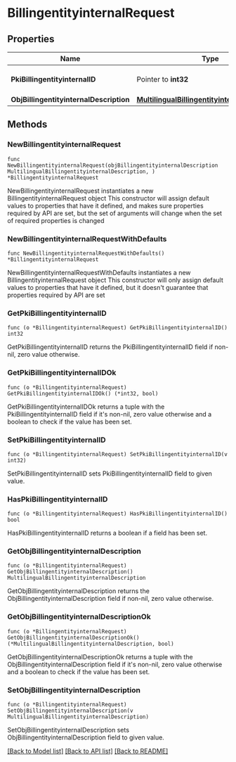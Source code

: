 # BillingentityinternalRequest

## Properties

Name | Type | Description | Notes
------------ | ------------- | ------------- | -------------
**PkiBillingentityinternalID** | Pointer to **int32** | The unique ID of the Billingentityinternal. | [optional] 
**ObjBillingentityinternalDescription** | [**MultilingualBillingentityinternalDescription**](MultilingualBillingentityinternalDescription.md) |  | 

## Methods

### NewBillingentityinternalRequest

`func NewBillingentityinternalRequest(objBillingentityinternalDescription MultilingualBillingentityinternalDescription, ) *BillingentityinternalRequest`

NewBillingentityinternalRequest instantiates a new BillingentityinternalRequest object
This constructor will assign default values to properties that have it defined,
and makes sure properties required by API are set, but the set of arguments
will change when the set of required properties is changed

### NewBillingentityinternalRequestWithDefaults

`func NewBillingentityinternalRequestWithDefaults() *BillingentityinternalRequest`

NewBillingentityinternalRequestWithDefaults instantiates a new BillingentityinternalRequest object
This constructor will only assign default values to properties that have it defined,
but it doesn't guarantee that properties required by API are set

### GetPkiBillingentityinternalID

`func (o *BillingentityinternalRequest) GetPkiBillingentityinternalID() int32`

GetPkiBillingentityinternalID returns the PkiBillingentityinternalID field if non-nil, zero value otherwise.

### GetPkiBillingentityinternalIDOk

`func (o *BillingentityinternalRequest) GetPkiBillingentityinternalIDOk() (*int32, bool)`

GetPkiBillingentityinternalIDOk returns a tuple with the PkiBillingentityinternalID field if it's non-nil, zero value otherwise
and a boolean to check if the value has been set.

### SetPkiBillingentityinternalID

`func (o *BillingentityinternalRequest) SetPkiBillingentityinternalID(v int32)`

SetPkiBillingentityinternalID sets PkiBillingentityinternalID field to given value.

### HasPkiBillingentityinternalID

`func (o *BillingentityinternalRequest) HasPkiBillingentityinternalID() bool`

HasPkiBillingentityinternalID returns a boolean if a field has been set.

### GetObjBillingentityinternalDescription

`func (o *BillingentityinternalRequest) GetObjBillingentityinternalDescription() MultilingualBillingentityinternalDescription`

GetObjBillingentityinternalDescription returns the ObjBillingentityinternalDescription field if non-nil, zero value otherwise.

### GetObjBillingentityinternalDescriptionOk

`func (o *BillingentityinternalRequest) GetObjBillingentityinternalDescriptionOk() (*MultilingualBillingentityinternalDescription, bool)`

GetObjBillingentityinternalDescriptionOk returns a tuple with the ObjBillingentityinternalDescription field if it's non-nil, zero value otherwise
and a boolean to check if the value has been set.

### SetObjBillingentityinternalDescription

`func (o *BillingentityinternalRequest) SetObjBillingentityinternalDescription(v MultilingualBillingentityinternalDescription)`

SetObjBillingentityinternalDescription sets ObjBillingentityinternalDescription field to given value.



[[Back to Model list]](../README.md#documentation-for-models) [[Back to API list]](../README.md#documentation-for-api-endpoints) [[Back to README]](../README.md)


